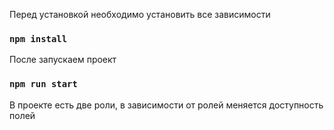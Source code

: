 Перед установкой необходимо установить все зависимости

### `npm install`

После запускаем проект

### `npm run start`

В проекте есть две роли, в зависимости от ролей меняется доступность полей